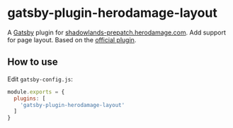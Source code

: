 # gatsby-plugin-herodamage-layout

A [Gatsby](https://github.com/gatsbyjs/gatsby) plugin for [shadowlands-prepatch.herodamage.com](https://github.com/herotc/shadowlands-prepatch.herodamage.com).
Add support for page layout.
Based on the [official plugin](https://github.com/gatsbyjs/gatsby/tree/master/packages/gatsby-plugin-layout).

## How to use

Edit `gatsby-config.js`:
```javascript
module.exports = {
  plugins: [
    'gatsby-plugin-herodamage-layout'
  ]
}
```

